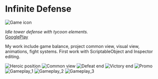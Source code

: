 # Infinite Defense
![Game icon](https://github.com/Aywi-style/Hero-Legends/raw/main/Media/icon.png)

*Idle tower defense with tycoon elements.*  
[GooglePlay](https://play.google.com/store/apps/details?id=com.ZakiGames.InfinityDefence "Application page")

My work include game balance, project common view, visual view, animations, fight systems.
First work with ScriptableObject and Inspector editing.

![Heroic position](https://github.com/Aywi-style/InfiniteDefense/raw/main/Media/img_1.png)
![Common view](https://github.com/Aywi-style/Hero-Legends/raw/main/Media/img_2.png)
![Defeat end](https://github.com/Aywi-style/Hero-Legends/raw/main/Media/img_3.png)
![Victory end](https://github.com/Aywi-style/Hero-Legends/raw/main/Media/img_4.png)
![Promo](https://github.com/Aywi-style/Hero-Legends/raw/main/Media/img_7.png)
![Gameplay_1](https://github.com/Aywi-style/Hero-Legends/raw/main/Media/img_5.png)
![Gameplay_2](https://github.com/Aywi-style/Hero-Legends/raw/main/Media/img_6.png)
![Gameplay_3](https://github.com/Aywi-style/Hero-Legends/raw/main/Media/img_8.png)
